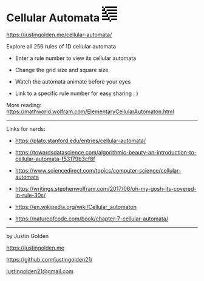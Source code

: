 # Cellular Automata <img src="img/rule39.png" width="40px">

https://justingolden.me/cellular-automata/

Explore all 256 rules of 1D cellular automata

- Enter a rule number to view its cellular automata

- Change the grid size and square size

- Watch the automata animate before your eyes

- Link to a specific rule number for easy sharing : )

More reading: https://mathworld.wolfram.com/ElementaryCellularAutomaton.html

<hr>

Links for nerds:

- https://plato.stanford.edu/entries/cellular-automata/

- https://towardsdatascience.com/algorithmic-beauty-an-introduction-to-cellular-automata-f53179b3cf8f

- https://www.sciencedirect.com/topics/computer-science/cellular-automata

- https://writings.stephenwolfram.com/2017/06/oh-my-gosh-its-covered-in-rule-30s/

- https://en.wikipedia.org/wiki/Cellular_automaton

- https://natureofcode.com/book/chapter-7-cellular-automata/

<hr>

by Justin Golden

https://justingolden.me

https://github.com/justingolden21/

justingolden21@gmail.com
